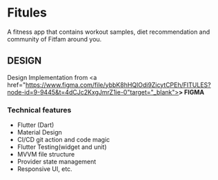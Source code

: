 # Fitules

A fitness app that contains workout samples, diet recommendation and community of Fitfam around you.

## DESIGN
Design Implementation from <a href="https://www.figma.com/file/ybbK8hHQlOdi9ZicytCPEh/FITULES?node-id=9-9445&t=4dCJc2KxgJmrZ1ie-0"target="_blank"><strong>> FIGMA</strong></a>

### Technical features
- Flutter (Dart)
- Material Design
- CI/CD git action and code magic
- Flutter Testing(widget and unit)
- MVVM file structure
- Provider state management
- Responsive UI, etc.


